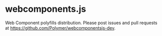 webcomponents.js
==================

Web Component polyfills distribution. Please post issues and pull requests at
https://github.com/Polymer/webcomponentsjs-dev.